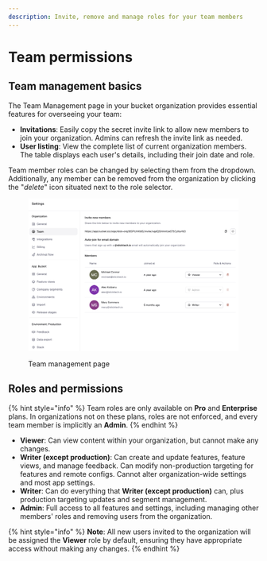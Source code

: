 ```yaml
---
description: Invite, remove and manage roles for your team members
---
```


# Team permissions

## Team management basics

The Team Management page in your bucket organization provides essential features for overseeing your team:

* **Invitations**: Easily copy the secret invite link to allow new members to join your organization. Admins can refresh the invite link as needed.
* **User listing**: View the complete list of current organization members. The table displays each user's details, including their join date and role.

Team member roles can be changed by selecting them from the dropdown. Additionally, any member can be removed from the organization by clicking the "_delete_" icon situated next to the role selector.

<figure><img src="../.gitbook/assets/image.png" alt=""><figcaption><p>Team management page</p></figcaption></figure>

## Roles and permissions

{% hint style="info" %}
Team roles are only available on **Pro** and **Enterprise** plans. In organizations not on these plans, roles are not enforced, and every team member is implicitly an **Admin**.
{% endhint %}

* **Viewer**: Can view content within your organization, but cannot make any changes.
* **Writer (except production)**: Can create and update features, feature views, and manage feedback. Can modify non-production targeting for features and remote configs. Cannot alter organization-wide settings and most app settings.
* **Writer**: Can do everything that **Writer (except production)** can, plus production targeting updates and segment management.
* **Admin**: Full access to all features and settings, including managing other members' roles and removing users from the organization.

{% hint style="info" %}
**Note**: All new users invited to the organization will be assigned the **Viewer** role by default, ensuring they have appropriate access without making any changes.
{% endhint %}
